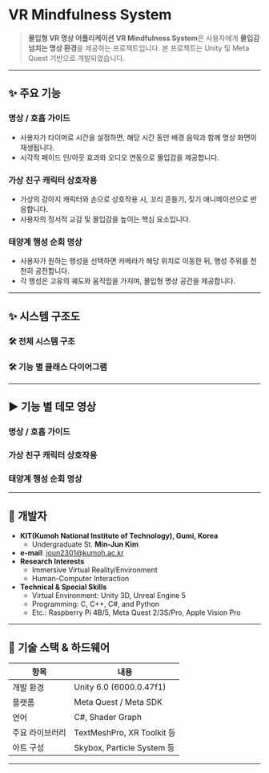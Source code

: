 # VR Mindfulness System

> **몰입형 VR 명상 어플리케이션**
> **VR Mindfulness System**은 사용자에게 **몰입감 넘치는 명상 환경**을 제공하는 프로젝트입니다.
> 본 프로젝트는 Unity 및 Meta Quest 기반으로 개발되었습니다.

---

## ✨ 주요 기능

### 명상 / 호흡 가이드
- 사용자가 타이머로 시간을 설정하면, 해당 시간 동안 배경 음악과 함께 명상 화면이 재생됩니다.  
- 시각적 페이드 인/아웃 효과와 오디오 연동으로 몰입감을 제공합니다.

### 가상 친구 캐릭터 상호작용
- 가상의 강아지 캐릭터와 손으로 상호작용 시, 꼬리 흔들기, 짖기 애니메이션으로 반응합니다.
- 사용자의 정서적 교감 및 몰입감을 높이는 핵심 요소입니다. 

### 태양계 행성 순회 명상
- 사용자가 원하는 행성을 선택하면 카메라가 해당 위치로 이동한 뒤, 행성 주위를 천천히 공전합니다.
- 각 행성은 고유의 궤도와 움직임을 가지며, 몰입형 명상 공간을 제공합니다.

---

## ✨ 시스템 구조도

### 🛠 전체 시스템 구조


### 🛠 기능 별 클래스 다이어그램


---

## ▶️ 기능 별 데모 영상

### 명상 / 호흡 가이드


### 가상 친구 캐릭터 상호작용


### 태양계 행성 순회 명상


---

## 👥 개발자
- **KIT(Kumoh National Institute of Technology), Gumi, Korea**
    - Undergraduate St. **Min-Jun Kim**
- **e-mail**: joun2301@kumoh.ac.kr
- **Research Interests**
    - Immersive Virtual Reality/Environment
    - Human-Computer Interaction
- **Technical & Special Skills**
    - Virtual Environment: Unity 3D, Unreal Engine 5
    - Programming: C, C++, C#, and Python
    - Etc.: Raspberry Pi 4B/5, Meta Quest 2/3S/Pro, Apple Vision Pro
---

## 🔧 기술 스택 & 하드웨어
| 항목 | 내용 |
| -------- | ------------------------- |
| 개발 환경 | Unity 6.0 (6000.0.47f1) |
| 플랫폼 | Meta Quest / Meta SDK |
| 언어 | C#, Shader Graph |
| 주요 라이브러리 | TextMeshPro, XR Toolkit 등 |
| 아트 구성 | Skybox, Particle System 등 |

---
